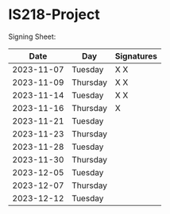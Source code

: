 # IS218-Project

Signing Sheet: 

| Date       | Day       | Signatures |
|------------|-----------|------------|
| 2023-11-07 | Tuesday   | X X        | 
| 2023-11-09 | Thursday  | X X        |
| 2023-11-14 | Tuesday   | X X        |
| 2023-11-16 | Thursday  | X          |
| 2023-11-21 | Tuesday   |            |
| 2023-11-23 | Thursday  |            |
| 2023-11-28 | Tuesday   |            |
| 2023-11-30 | Thursday  |            |
| 2023-12-05 | Tuesday   |            |
| 2023-12-07 | Thursday  |            |
| 2023-12-12 | Tuesday   |            |
